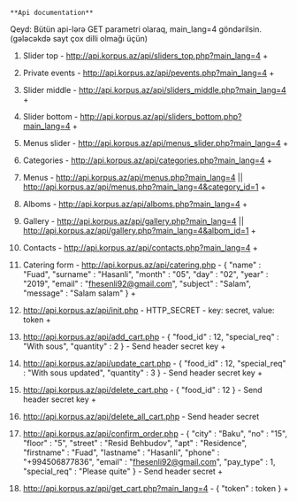     **Api documentation**
       
Qeyd: Bütün api-lərə GET parametri olaraq, main_lang=4 göndərilsin. (gələcəkdə sayt çox dilli olmağı üçün)

1. Slider top - http://api.korpus.az/api/sliders_top.php?main_lang=4 +

2. Private events - http://api.korpus.az/api/pevents.php?main_lang=4 +

3. Slider middle - http://api.korpus.az/api/sliders_middle.php?main_lang=4 +

4. Slider bottom - http://api.korpus.az/api/sliders_bottom.php?main_lang=4 +

5. Menus slider - http://api.korpus.az/api/menus_slider.php?main_lang=4 +

6. Categories - http://api.korpus.az/api/categories.php?main_lang=4 +

7. Menus - http://api.korpus.az/api/menus.php?main_lang=4 || http://api.korpus.az/api/menus.php?main_lang=4&category_id=1 +

8. Alboms - http://api.korpus.az/api/alboms.php?main_lang=4 +

9. Gallery - http://api.korpus.az/api/gallery.php?main_lang=4 || http://api.korpus.az/api/gallery.php?main_lang=4&albom_id=1 +

10. Contacts - http://api.korpus.az/api/contacts.php?main_lang=4 +

11. Catering form - http://api.korpus.az/api/catering.php - { "name" : "Fuad", "surname" : "Hasanli", "month" : "05", "day" : "02", "year" : "2019", "email" : "fhesenli92@gmail.com", "subject" : "Salam", "message" : "Salam salam" } +

12. http://api.korpus.az/api/init.php - HTTP_SECRET - key: secret, value: token +

13. http://api.korpus.az/api/add_cart.php - { "food_id" : 12, "special_req" : "With sous", "quantity" : 2 } - Send header secret key +

14. http://api.korpus.az/api/update_cart.php - { "food_id" : 12, "special_req" : "With sous updated", "quantity" : 3 } - Send header secret key +

15. http://api.korpus.az/api/delete_cart.php - { "food_id" : 12 } - Send header secret key +

16. http://api.korpus.az/api/delete_all_cart.php - Send header secret

17. http://api.korpus.az/api/confirm_order.php - { "city" : "Baku", "no" : "15", "floor" : "5", "street" : "Resid Behbudov", "apt" : "Residence", "firstname" : "Fuad", "lastname" : "Hasanli", "phone" : "+994506877836", "email" : "fhesenli92@gmail.com", "pay_type" : 1, "special_req" : "Please quite" } - Send header secret +

18. http://api.korpus.az/api/get_cart.php?main_lang=4 - { "token" : token } +